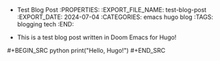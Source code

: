 * Test Blog Post
:PROPERTIES:
:EXPORT_FILE_NAME: test-blog-post
:EXPORT_DATE: 2024-07-04
:CATEGORIES: emacs hugo blog
:TAGS: blogging tech
:END:

* This is a test blog post written in Doom Emacs for Hugo!

#+BEGIN_SRC python
print("Hello, Hugo!")
#+END_SRC

